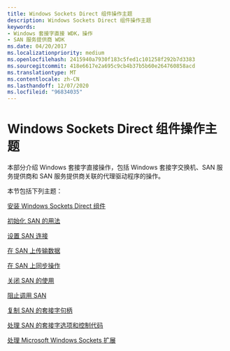 ```yaml
---
title: Windows Sockets Direct 组件操作主题
description: Windows Sockets Direct 组件操作主题
keywords:
- Windows 套接字直接 WDK，操作
- SAN 服务提供商 WDK
ms.date: 04/20/2017
ms.localizationpriority: medium
ms.openlocfilehash: 2415940a7930f183c5fed1c101258f292b7d3383
ms.sourcegitcommit: 418e6617e2a695c9cb4b37b5b60e264760858acd
ms.translationtype: MT
ms.contentlocale: zh-CN
ms.lasthandoff: 12/07/2020
ms.locfileid: "96834035"
---
```

# <a name="windows-sockets-direct-component-operation-topics"></a>Windows Sockets Direct 组件操作主题





本部分介绍 Windows 套接字直接操作，包括 Windows 套接字交换机、SAN 服务提供商和 SAN 服务提供商关联的代理驱动程序的操作。

本节包括下列主题：

[安装 Windows Sockets Direct 组件](installing-windows-sockets-direct-components.md)

[初始化 SAN 的用法](initializing-the-use-of-a-san.md)

[设置 SAN 连接](setting-up-a-san-connection.md)

[在 SAN 上传输数据](transferring-data-on-a-san.md)

[在 SAN 上同步操作](synchronizing-operations-on-a-san.md)

[关闭 SAN 的使用](shutting-down-the-use-of-a-san.md)

[阻止调用 SAN](blocking-calls-for-a-san.md)

[复制 SAN 的套接字句柄](duplicating-socket-handles-for-a-san.md)

[处理 SAN 的套接字选项和控制代码](handling-socket-options-and-control-codes-for-a-san.md)

[处理 Microsoft Windows Sockets 扩展](handling-microsoft-extensions-to-windows-sockets.md)

 

 





